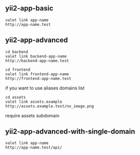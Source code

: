 
## yii2-app-basic

```
valet link app-name
http://app-name.test
```

## yii2-app-advanced

```
cd backend
valet link backend-app-name
http://backend-app-name.test

cd frontend
valet link frontend-app-name
http://frontend-app-name.test
```
if you want to use aliases domains list

```
cd assets
valet link assets.example
http://assets.example.test/no_image.png
```

require assets subdomain

## yii2-app-advanced-with-single-domain



```
valet link app-name
http://app-name.test/api/

```

